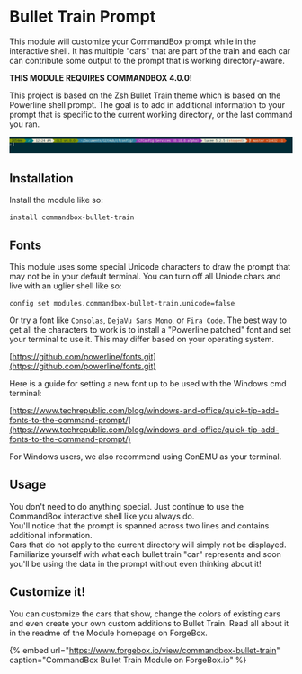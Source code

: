 # Bullet Train Prompt

This module will customize your CommandBox prompt while in the interactive shell. It has multiple "cars" that are part of the train and each car can contribute some output to the prompt that is working directory-aware.

**THIS MODULE REQUIRES COMMANDBOX 4.0.0!**

This project is based on the Zsh Bullet Train theme which is based on the Powerline shell prompt. The goal is to add in additional information to your prompt that is specific to the current working directory, or the last command you ran.

![CommandBox Bullet Train Prompt](../.gitbook/assets/image%20%282%29%20%282%29%20%282%29.png)

## Installation

Install the module like so:

```text
install commandbox-bullet-train
```

## Fonts

This module uses some special Unicode characters to draw the prompt that may not be in your default terminal. You can turn off all Uniode chars and live with an uglier shell like so:

```text
config set modules.commandbox-bullet-train.unicode=false
```

Or try a font like `Consolas`, `DejaVu Sans Mono`, or `Fira Code`. The best way to get all the characters to work is to install a "Powerline patched" font and set your terminal to use it. This may differ based on your operating system.

[https://github.com/powerline/fonts.git](https://github.com/powerline/fonts.git)

Here is a guide for setting a new font up to be used with the Windows cmd terminal:

[https://www.techrepublic.com/blog/windows-and-office/quick-tip-add-fonts-to-the-command-prompt/](https://www.techrepublic.com/blog/windows-and-office/quick-tip-add-fonts-to-the-command-prompt/)

For Windows users, we also recommend using ConEMU as your terminal.

## Usage

You don't need to do anything special. Just continue to use the CommandBox interactive shell like you always do.  
You'll notice that the prompt is spanned across two lines and contains additional information.  
Cars that do not apply to the current directory will simply not be displayed. Familiarize yourself with what each bullet train "car" represents and soon you'll be using the data in the prompt without even thinking about it!

## Customize it!

You can customize the cars that show, change the colors of existing cars and even create your own custom additions to Bullet Train. Read all about it in the readme of the Module homepage on ForgeBox.

{% embed url="https://www.forgebox.io/view/commandbox-bullet-train" caption="CommandBox Bullet Train Module on ForgeBox.io" %}

